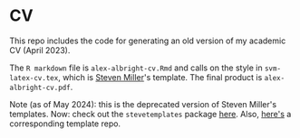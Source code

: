 # CV

This repo includes the code for generating an old version of my academic CV (April 2023). 

The `R markdown` file is `alex-albright-cv.Rmd` and calls on the style in `svm-latex-cv.tex`, which is [Steven Miller](http://svmiller.com/)'s template. The final product is `alex-albright-cv.pdf`.

Note (as of May 2024): this is the deprecated version of Steven Miller's templates. Now: check out the `stevetemplates` package [here](http://svmiller.com/stevetemplates/). Also, [here's](https://github.com/svmiller/stevetemplates/tree/master/inst/rmarkdown/templates) a corresponding template repo.
